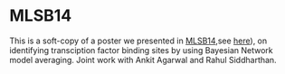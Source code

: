 # MLSB14

This is a soft-copy of a poster we presented in [MLSB14](http://mlsb.cc/2014/),see [here](https://github.com/rajarshipal15/MLSB14/blob/main/mlsb_poster1.pdf)), on identifying transciption factor binding sites by using Bayesian Network model averaging. Joint work with Ankit Agarwal  and  Rahul Siddharthan. 
